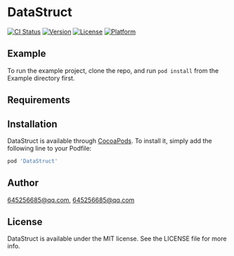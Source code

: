 # DataStruct

[![CI Status](https://img.shields.io/travis/645256685@qq.com/DataStruct.svg?style=flat)](https://travis-ci.org/645256685@qq.com/DataStruct)
[![Version](https://img.shields.io/cocoapods/v/DataStruct.svg?style=flat)](https://cocoapods.org/pods/DataStruct)
[![License](https://img.shields.io/cocoapods/l/DataStruct.svg?style=flat)](https://cocoapods.org/pods/DataStruct)
[![Platform](https://img.shields.io/cocoapods/p/DataStruct.svg?style=flat)](https://cocoapods.org/pods/DataStruct)

## Example

To run the example project, clone the repo, and run `pod install` from the Example directory first.

## Requirements

## Installation

DataStruct is available through [CocoaPods](https://cocoapods.org). To install
it, simply add the following line to your Podfile:

```ruby
pod 'DataStruct'
```

## Author

645256685@qq.com, 645256685@qq.com

## License

DataStruct is available under the MIT license. See the LICENSE file for more info.
